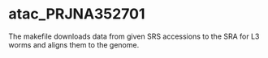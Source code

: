 # atac_PRJNA352701
The makefile downloads data from given SRS accessions to the SRA for L3 worms and aligns them to the genome.
